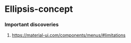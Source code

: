 # Ellipsis-concept


### Important discoveries

1) https://material-ui.com/components/menus/#limitations